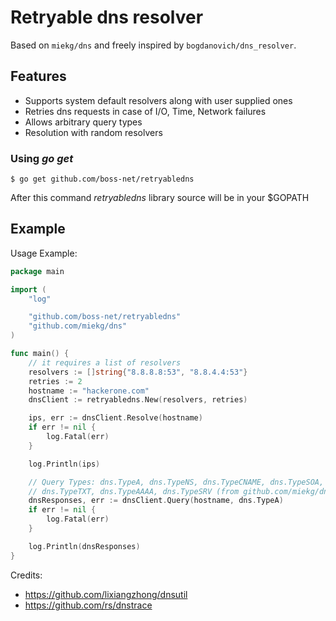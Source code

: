 # Retryable dns resolver
Based on `miekg/dns` and freely inspired by `bogdanovich/dns_resolver`.

## Features
- Supports system default resolvers along with user supplied ones
- Retries dns requests in case of I/O, Time, Network failures
- Allows arbitrary query types
- Resolution with random resolvers

### Using *go get*

```
$ go get github.com/boss-net/retryabledns
```

After this command *retryabledns* library source will be in your $GOPATH

## Example
Usage Example:

``` go
package main

import (
    "log"

    "github.com/boss-net/retryabledns"
    "github.com/miekg/dns"
)

func main() {
    // it requires a list of resolvers
    resolvers := []string{"8.8.8.8:53", "8.8.4.4:53"}
    retries := 2
    hostname := "hackerone.com"
    dnsClient := retryabledns.New(resolvers, retries)

    ips, err := dnsClient.Resolve(hostname)
    if err != nil {
        log.Fatal(err)
    }

    log.Println(ips)

    // Query Types: dns.TypeA, dns.TypeNS, dns.TypeCNAME, dns.TypeSOA, dns.TypePTR, dns.TypeMX, dns.TypeANY
    // dns.TypeTXT, dns.TypeAAAA, dns.TypeSRV (from github.com/miekg/dns)
    dnsResponses, err := dnsClient.Query(hostname, dns.TypeA)
    if err != nil {
        log.Fatal(err)
    }

    log.Println(dnsResponses)
}
```

Credits:
- https://github.com/lixiangzhong/dnsutil
- https://github.com/rs/dnstrace
